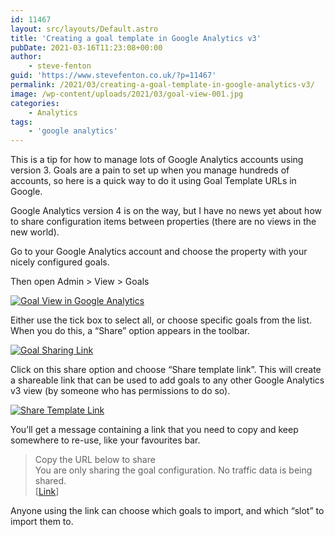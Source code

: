 ```yaml
---
id: 11467
layout: src/layouts/Default.astro
title: 'Creating a goal template in Google Analytics v3'
pubDate: 2021-03-16T11:23:08+00:00
author:
    - steve-fenton
guid: 'https://www.stevefenton.co.uk/?p=11467'
permalink: /2021/03/creating-a-goal-template-in-google-analytics-v3/
image: /wp-content/uploads/2021/03/goal-view-001.jpg
categories:
    - Analytics
tags:
    - 'google analytics'
---
```


This is a tip for how to manage lots of Google Analytics accounts using version 3. Goals are a pain to set up when you manage hundreds of accounts, so here is a quick way to do it using Goal Template URLs in Google.

Google Analytics version 4 is on the way, but I have no news yet about how to share configuration items between properties (there are no views in the new world).

Go to your Google Analytics account and choose the property with your nicely configured goals.

Then open Admin &gt; View &gt; Goals

[![Goal View in Google Analytics](https://www.stevefenton.co.uk/wp-content/uploads/2021/03/goal-view-001-1024x153.jpg)](https://www.stevefenton.co.uk/2021/03/creating-a-goal-template-in-google-analytics-v3/goal-view-001/)

Either use the tick box to select all, or choose specific goals from the list. When you do this, a “Share” option appears in the toolbar.

[![Goal Sharing Link](https://www.stevefenton.co.uk/wp-content/uploads/2021/03/goal-view-002-1024x155.jpg)](https://www.stevefenton.co.uk/2021/03/creating-a-goal-template-in-google-analytics-v3/goal-view-002/)

Click on this share option and choose “Share template link”. This will create a shareable link that can be used to add goals to any other Google Analytics v3 view (by someone who has permissions to do so).

[![Share Template Link](https://www.stevefenton.co.uk/wp-content/uploads/2021/03/share-template-link.jpg)](https://www.stevefenton.co.uk/2021/03/creating-a-goal-template-in-google-analytics-v3/share-template-link/)

You’ll get a message containing a link that you need to copy and keep somewhere to re-use, like your favourites bar.

> Copy the URL below to share  
> You are only sharing the goal configuration. No traffic data is being shared.  
> \[[Link](https://analytics.google.com/analytics/web/template?uid=1rzch8lETnCeo7SQNairCQ)\]

Anyone using the link can choose which goals to import, and which “slot” to import them to.